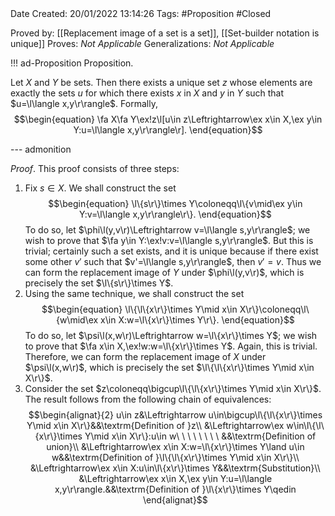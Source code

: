 <br />
<br />

Date Created: 20/01/2022 13:14:26
Tags: #Proposition #Closed

Proved by: [[Replacement image of a set is a set]], [[Set-builder notation is unique]]
Proves: _Not Applicable_
Generalizations: _Not Applicable_

!!! ad-Proposition Proposition.

Let $X$ and $Y$ be sets. Then there exists a unique set $z$ whose elements are exactly the sets $u$ for which there exists $x$ in $X$ and $y$ in $Y$ such that $u=\l\langle x,y\r\rangle$. Formally,
$$\begin{equation}
    \fa X\fa Y\ex!z\l[u\in z\Leftrightarrow\ex x\in X,\ex y\in Y:u=\l\langle x,y\r\rangle\r].
\end{equation}$$

--- admonition

_Proof_. This proof consists of three steps:
1. Fix $s\in X$. We shall construct the set
$$\begin{equation}
    \l\{s\r\}\times Y\coloneqq\l\{v\mid\ex y\in Y:v=\l\langle x,y\r\rangle\r\}.
\end{equation}$$
To do so, let $\phi\l(y,v\r)\Leftrightarrow v=\l\langle s,y\r\rangle$; we wish to prove that $\fa y\in Y:\ex!v:v=\l\langle s,y\r\rangle$. But this is trivial; certainly such a set exists, and it is unique because if there exist some other $v'$ such that $v'=\l\langle s,y\r\rangle$, then $v'=v$. Thus we can form the replacement image of $Y$ under $\phi\l(y,v\r)$, which is precisely the set $\l\{s\r\}\times Y$.
2. Using the same technique, we shall construct the set
$$\begin{equation}
    \l\{\l\{x\r\}\times Y\mid x\in X\r\}\coloneqq\l\{w\mid\ex x\in X:w=\l\{x\r\}\times Y\r\}.
\end{equation}$$
To do so, let $\psi\l(x,w\r)\Leftrightarrow w=\l\{x\r\}\times Y$; we wish to prove that $\fa x\in X,\ex!w:w=\l\{x\r\}\times Y$. Again, this is trivial. Therefore, we can form the replacement image of $X$ under $\psi\l(x,w\r)$, which is precisely the set $\l\{\l\{x\r\}\times Y\mid x\in X\r\}$.
3. Consider the set $z\coloneqq\bigcup\l\{\l\{x\r\}\times Y\mid x\in X\r\}$. The result follows from the following chain of equivalences:
$$\begin{alignat}{2}
    u\in z&\Leftrightarrow u\in\bigcup\l\{\l\{x\r\}\times Y\mid x\in X\r\}&&\textrm{Definition of }z\\
    &\Leftrightarrow\ex w\in\l\{\l\{x\r\}\times Y\mid x\in X\r\}:u\in w\ \ \ \ \ \ \ \ &&\textrm{Definition of union}\\
    &\Leftrightarrow\ex x\in X:w=\l\{x\r\}\times Y\land u\in w&&\textrm{Definition of }\l\{\l\{x\r\}\times Y\mid x\in X\r\}\\
    &\Leftrightarrow\ex x\in X:u\in\l\{x\r\}\times Y&&\textrm{Substitution}\\
    &\Leftrightarrow\ex x\in X,\ex y\in Y:u=\l\langle x,y\r\rangle.&&\textrm{Definition of }\l\{x\r\}\times Y\qedin
\end{alignat}$$
